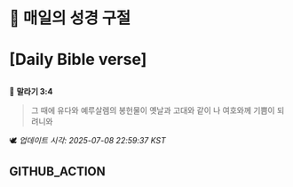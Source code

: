 # 🙏 매일의 성경 구절
# [Daily Bible verse]
##
<!-- START_BIBLE_VERSE -->
📖 **말라기 3:4**
> 그 때에 유다와 예루살렘의 봉헌물이 옛날과 고대와 같이 나 여호와께 기쁨이 되려니와

🕊️ _업데이트 시각: 2025-07-08 22:59:37 KST_
  <!-- END_BIBLE_VERSE -->
## GITHUB_ACTION
